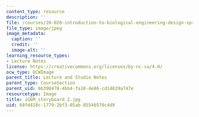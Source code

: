 ```yaml
---
content_type: resource
description: ''
file: /courses/20-020-introduction-to-biological-engineering-design-spring-2009/68fd410c17792bf305ab85546570c4d9_iGEM_storyboard_2.jpg
file_type: image/jpeg
image_metadata:
  caption: ''
  credit: ''
  image-alt: ''
learning_resource_types:
- Lecture Notes
license: https://creativecommons.org/licenses/by-nc-sa/4.0/
ocw_type: OCWImage
parent_title: Lecture and Studio Notes
parent_type: CourseSection
parent_uid: 6b390478-4bb4-fa18-4e86-cd14829a747e
resourcetype: Image
title: iGEM_storyboard_2.jpg
uid: 68fd410c-1779-2bf3-05ab-85546570c4d9
---
```

